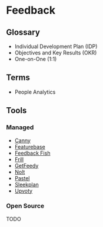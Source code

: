 # Feedback

<!--
dynafield
fieldbyfield
formbyform
lessform
headform
-->

<!--
https://app.pluralsight.com/paths/skills/providing-quality-feedback

https://app.pluralsight.com/library/courses/resolving-conflicts-with-feedback/table-of-contents

https://github.com/github/feedback
-->

<!--
https://tally.so/feedback

-->

## Glossary

- Individual Development Plan (IDP)
- Objectives and Key Results (OKR)
- One-on-One (1:1)

## Terms

- People Analytics

## Tools

### Managed

- [Canny](https://canny.io)
- [Featurebase](https://featurebase.app)
- [Feedback Fish](https://feedback.fish)
- [Frill](https://frill.co)
- [GetFeedy](https://getfeedy.io)
- [Nolt](https://nolt.io)
- [Pastel](https://usepastel.com)
- [Sleekplan](https://sleekplan.com)
- [Upvoty](https://upvoty.com)

### Open Source

TODO

<!--
https://github.com/chroxify/feedbase
https://github.com/germla/germla
https://github.com/dephraiim/userbase
-->
